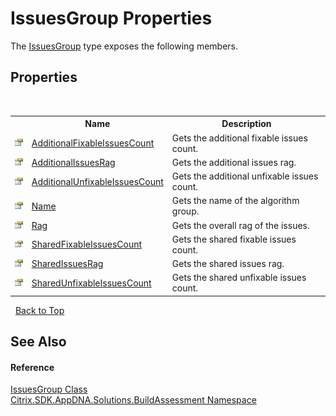 # IssuesGroup Properties
 

The <a href="T_Citrix_SDK_AppDNA_Solutions_BuildAssessment_IssuesGroup">IssuesGroup</a> type exposes the following members.


## Properties
&nbsp;<table><tr><th></th><th>Name</th><th>Description</th></tr><tr><td>![Public property](media/pubproperty.gif "Public property")</td><td><a href="P_Citrix_SDK_AppDNA_Solutions_BuildAssessment_IssuesGroup_AdditionalFixableIssuesCount">AdditionalFixableIssuesCount</a></td><td>
Gets the additional fixable issues count.</td></tr><tr><td>![Public property](media/pubproperty.gif "Public property")</td><td><a href="P_Citrix_SDK_AppDNA_Solutions_BuildAssessment_IssuesGroup_AdditionalIssuesRag">AdditionalIssuesRag</a></td><td>
Gets the additional issues rag.</td></tr><tr><td>![Public property](media/pubproperty.gif "Public property")</td><td><a href="P_Citrix_SDK_AppDNA_Solutions_BuildAssessment_IssuesGroup_AdditionalUnfixableIssuesCount">AdditionalUnfixableIssuesCount</a></td><td>
Gets the additional unfixable issues count.</td></tr><tr><td>![Public property](media/pubproperty.gif "Public property")</td><td><a href="P_Citrix_SDK_AppDNA_Solutions_BuildAssessment_IssuesGroup_Name">Name</a></td><td>
Gets the name of the algorithm group.</td></tr><tr><td>![Public property](media/pubproperty.gif "Public property")</td><td><a href="P_Citrix_SDK_AppDNA_Solutions_BuildAssessment_IssuesGroup_Rag">Rag</a></td><td>
Gets the overall rag of the issues.</td></tr><tr><td>![Public property](media/pubproperty.gif "Public property")</td><td><a href="P_Citrix_SDK_AppDNA_Solutions_BuildAssessment_IssuesGroup_SharedFixableIssuesCount">SharedFixableIssuesCount</a></td><td>
Gets the shared fixable issues count.</td></tr><tr><td>![Public property](media/pubproperty.gif "Public property")</td><td><a href="P_Citrix_SDK_AppDNA_Solutions_BuildAssessment_IssuesGroup_SharedIssuesRag">SharedIssuesRag</a></td><td>
Gets the shared issues rag.</td></tr><tr><td>![Public property](media/pubproperty.gif "Public property")</td><td><a href="P_Citrix_SDK_AppDNA_Solutions_BuildAssessment_IssuesGroup_SharedUnfixableIssuesCount">SharedUnfixableIssuesCount</a></td><td>
Gets the shared unfixable issues count.</td></tr></table>&nbsp;
<a href="#issuesgroup-properties">Back to Top</a>

## See Also


#### Reference
<a href="T_Citrix_SDK_AppDNA_Solutions_BuildAssessment_IssuesGroup">IssuesGroup Class</a><br /><a href="N_Citrix_SDK_AppDNA_Solutions_BuildAssessment">Citrix.SDK.AppDNA.Solutions.BuildAssessment Namespace</a><br />